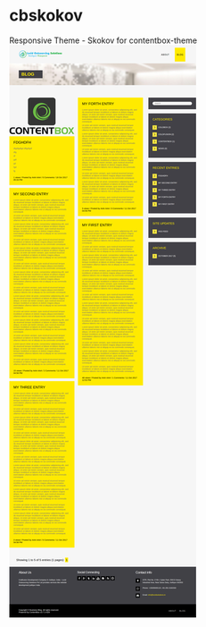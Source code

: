 # cbskokov
Responsive Theme - Skokov for contentbox-theme
![cbskokov](https://raw.githubusercontent.com/LucidSolutions/cbskokov/master/screenshot.png)